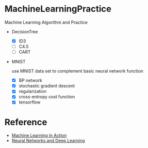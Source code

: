 # MachineLearningPractice
Machine Learning Algorithm and Practice

- DecisionTree

  - [x] ID3
  - [ ] C4.5
  - [ ] CART

- MNIST

  use MNIST data set to complement basic neural network function

  - [x] BP network
  - [x] stochastic gradient descent
  - [x] regularization 
  - [x] cross-entropy cost function 
  - [x] tensorflow

# Reference

- [Machine Learning in Action](https://www.manning.com/books/machine-learning-in-action)
- [Neural Networks and Deep Learning](http://neuralnetworksanddeeplearning.com/)